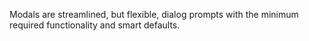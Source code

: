 Modals are streamlined, but flexible, dialog prompts with the minimum required functionality and smart defaults.
